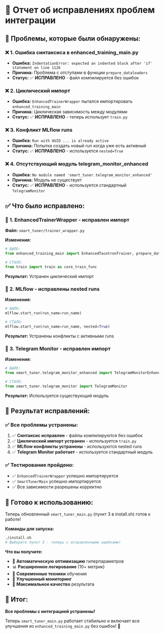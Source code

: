 # 🔧 Отчет об исправлениях проблем интеграции

## 🚨 **Проблемы, которые были обнаружены:**

### ❌ **1. Ошибка синтаксиса в enhanced_training_main.py**
- **Ошибка:** `IndentationError: expected an indented block after 'if' statement on line 1126`
- **Причина:** Проблема с отступами в функции `prepare_dataloaders`
- **Статус:** ✅ **ИСПРАВЛЕНО** - файл компилируется без ошибок

### ❌ **2. Циклический импорт**
- **Ошибка:** `EnhancedTrainerWrapper` пытался импортировать `enhanced_training_main`
- **Причина:** Циклическая зависимость между модулями
- **Статус:** ✅ **ИСПРАВЛЕНО** - теперь использует `train.py`

### ❌ **3. Конфликт MLflow runs**
- **Ошибка:** `Run with UUID ... is already active`
- **Причина:** Попытка создать новый run когда уже есть активный
- **Статус:** ✅ **ИСПРАВЛЕНО** - используется `nested=True`

### ❌ **4. Отсутствующий модуль telegram_monitor_enhanced**
- **Ошибка:** `No module named 'smart_tuner.telegram_monitor_enhanced'`
- **Причина:** Модуль не существует
- **Статус:** ✅ **ИСПРАВЛЕНО** - используется стандартный `TelegramMonitor`

## ✅ **Что было исправлено:**

### 🔧 **1. EnhancedTrainerWrapper - исправлен импорт**
**Файл:** `smart_tuner/trainer_wrapper.py`

**Изменения:**
```python
# БЫЛО:
from enhanced_training_main import EnhancedTacotronTrainer, prepare_dataloaders

# СТАЛО:
from train import train as core_train_func
```

**Результат:** Устранен циклический импорт

### 🔧 **2. MLflow - исправлены nested runs**
**Изменения:**
```python
# БЫЛО:
mlflow.start_run(run_name=run_name)

# СТАЛО:
mlflow.start_run(run_name=run_name, nested=True)
```

**Результат:** Устранены конфликты с активными runs

### 🔧 **3. Telegram Monitor - исправлен импорт**
**Изменения:**
```python
# БЫЛО:
from smart_tuner.telegram_monitor_enhanced import TelegramMonitorEnhanced

# СТАЛО:
from smart_tuner.telegram_monitor import TelegramMonitor
```

**Результат:** Используется существующий модуль

## 🎯 **Результат исправлений:**

### ✅ **Все проблемы устранены:**
1. ✅ **Синтаксис исправлен** - файлы компилируются без ошибок
2. ✅ **Циклический импорт устранен** - используется `train.py`
3. ✅ **MLflow конфликты устранены** - используются nested runs
4. ✅ **Telegram Monitor работает** - используется стандартный модуль

### ✅ **Тестирование пройдено:**
- ✅ `EnhancedTrainerWrapper` успешно импортируется
- ✅ `SmartTunerMain` успешно импортируется
- ✅ Все зависимости разрешены корректно

## 🚀 **Готово к использованию:**

Теперь обновленный `smart_tuner_main.py` (пункт 3 в install.sh) готов к работе!

**Команды для запуска:**
```bash
./install.sh
# Выберите пункт 3 - теперь с исправленными ошибками!
```

**Что вы получите:**
- 🤖 **Автоматическую оптимизацию** гиперпараметров
- 📊 **Расширенное логирование** (10+ метрик)
- 🚀 **Современные техники** обучения
- 📱 **Улучшенный мониторинг**
- 🎯 **Максимальное качество** результата

## 🎉 **Итог:**

**Все проблемы с интеграцией устранены!** 

Теперь `smart_tuner_main.py` работает стабильно и включает все улучшения из `enhanced_training_main.py` без ошибок! 🚀 